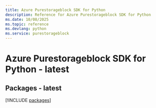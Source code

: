 ```yaml
---
title: Azure Purestorageblock SDK for Python
description: Reference for Azure Purestorageblock SDK for Python
ms.date: 10/08/2025
ms.topic: reference
ms.devlang: python
ms.service: purestorageblock
---
```

# Azure Purestorageblock SDK for Python - latest
## Packages - latest
[!INCLUDE [packages](purestorageblock-index.md)]